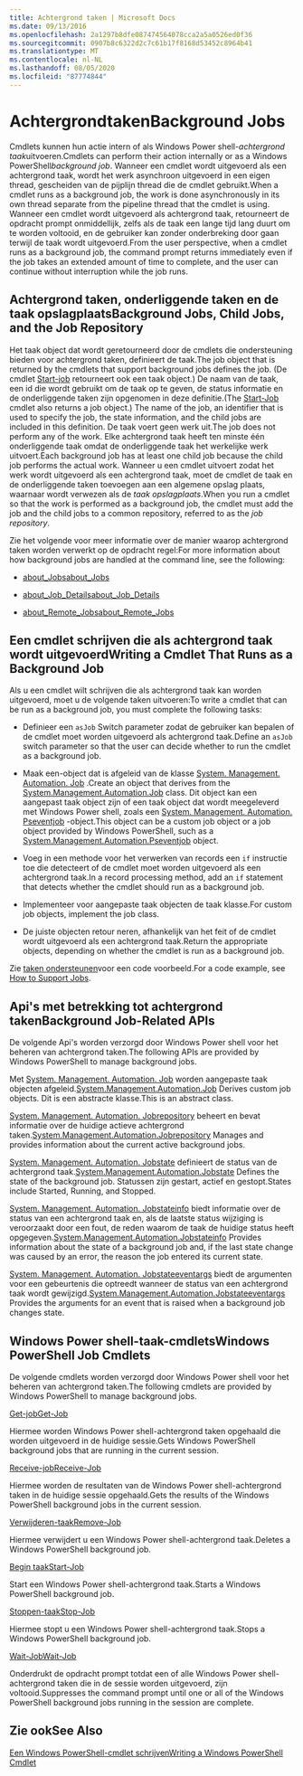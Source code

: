 ```yaml
---
title: Achtergrond taken | Microsoft Docs
ms.date: 09/13/2016
ms.openlocfilehash: 2a1297b8dfe087474564078cca2a5a0526ed0f36
ms.sourcegitcommit: 0907b8c6322d2c7c61b17f8168d53452c8964b41
ms.translationtype: MT
ms.contentlocale: nl-NL
ms.lasthandoff: 08/05/2020
ms.locfileid: "87774844"
---
```

# <a name="background-jobs"></a><span data-ttu-id="53db4-102">Achtergrondtaken</span><span class="sxs-lookup"><span data-stu-id="53db4-102">Background Jobs</span></span>

<span data-ttu-id="53db4-103">Cmdlets kunnen hun actie intern of als Windows Power shell-*achtergrond taak*uitvoeren.</span><span class="sxs-lookup"><span data-stu-id="53db4-103">Cmdlets can perform their action internally or as a Windows PowerShell*background job*.</span></span> <span data-ttu-id="53db4-104">Wanneer een cmdlet wordt uitgevoerd als een achtergrond taak, wordt het werk asynchroon uitgevoerd in een eigen thread, gescheiden van de pijplijn thread die de cmdlet gebruikt.</span><span class="sxs-lookup"><span data-stu-id="53db4-104">When a cmdlet runs as a background job, the work is done asynchronously in its own thread separate from the pipeline thread that the cmdlet is using.</span></span> <span data-ttu-id="53db4-105">Wanneer een cmdlet wordt uitgevoerd als achtergrond taak, retourneert de opdracht prompt onmiddellijk, zelfs als de taak een lange tijd lang duurt om te worden voltooid, en de gebruiker kan zonder onderbreking door gaan terwijl de taak wordt uitgevoerd.</span><span class="sxs-lookup"><span data-stu-id="53db4-105">From the user perspective, when a cmdlet runs as a background job, the command prompt returns immediately even if the job takes an extended amount of time to complete, and the user can continue without interruption while the job runs.</span></span>

## <a name="background-jobs-child-jobs-and-the-job-repository"></a><span data-ttu-id="53db4-106">Achtergrond taken, onderliggende taken en de taak opslagplaats</span><span class="sxs-lookup"><span data-stu-id="53db4-106">Background Jobs, Child Jobs, and the Job Repository</span></span>

<span data-ttu-id="53db4-107">Het taak object dat wordt geretourneerd door de cmdlets die ondersteuning bieden voor achtergrond taken, definieert de taak.</span><span class="sxs-lookup"><span data-stu-id="53db4-107">The job object that is returned by the cmdlets that support background jobs defines the job.</span></span> <span data-ttu-id="53db4-108">(De cmdlet [Start-job](/powershell/module/Microsoft.PowerShell.Core/Start-Job) retourneert ook een taak object.) De naam van de taak, een id die wordt gebruikt om de taak op te geven, de status informatie en de onderliggende taken zijn opgenomen in deze definitie.</span><span class="sxs-lookup"><span data-stu-id="53db4-108">(The [Start-Job](/powershell/module/Microsoft.PowerShell.Core/Start-Job) cmdlet also returns a job object.) The name of the job, an identifier that is used to specify the job, the state information, and the child jobs are included in this definition.</span></span> <span data-ttu-id="53db4-109">De taak voert geen werk uit.</span><span class="sxs-lookup"><span data-stu-id="53db4-109">The job does not perform any of the work.</span></span> <span data-ttu-id="53db4-110">Elke achtergrond taak heeft ten minste één onderliggende taak omdat de onderliggende taak het werkelijke werk uitvoert.</span><span class="sxs-lookup"><span data-stu-id="53db4-110">Each background job has at least one child job because the child job performs the actual work.</span></span> <span data-ttu-id="53db4-111">Wanneer u een cmdlet uitvoert zodat het werk wordt uitgevoerd als een achtergrond taak, moet de cmdlet de taak en de onderliggende taken toevoegen aan een algemene opslag plaats, waarnaar wordt verwezen als de *taak opslagplaats*.</span><span class="sxs-lookup"><span data-stu-id="53db4-111">When you run a cmdlet so that the work is performed as a background job, the cmdlet must add the job and the child jobs to a common repository, referred to as the *job repository*.</span></span>

<span data-ttu-id="53db4-112">Zie het volgende voor meer informatie over de manier waarop achtergrond taken worden verwerkt op de opdracht regel:</span><span class="sxs-lookup"><span data-stu-id="53db4-112">For more information about how background jobs are handled at the command line, see the following:</span></span>

- [<span data-ttu-id="53db4-113">about_Jobs</span><span class="sxs-lookup"><span data-stu-id="53db4-113">about_Jobs</span></span>](/powershell/module/microsoft.powershell.core/about/about_jobs)

- [<span data-ttu-id="53db4-114">about_Job_Details</span><span class="sxs-lookup"><span data-stu-id="53db4-114">about_Job_Details</span></span>](/powershell/module/microsoft.powershell.core/about/about_job_details)

- [<span data-ttu-id="53db4-115">about_Remote_Jobs</span><span class="sxs-lookup"><span data-stu-id="53db4-115">about_Remote_Jobs</span></span>](/powershell/module/microsoft.powershell.core/about/about_remote_jobs)

## <a name="writing-a-cmdlet-that-runs-as-a-background-job"></a><span data-ttu-id="53db4-116">Een cmdlet schrijven die als achtergrond taak wordt uitgevoerd</span><span class="sxs-lookup"><span data-stu-id="53db4-116">Writing a Cmdlet That Runs as a Background Job</span></span>

<span data-ttu-id="53db4-117">Als u een cmdlet wilt schrijven die als achtergrond taak kan worden uitgevoerd, moet u de volgende taken uitvoeren:</span><span class="sxs-lookup"><span data-stu-id="53db4-117">To write a cmdlet that can be run as a background job, you must complete the following tasks:</span></span>

- <span data-ttu-id="53db4-118">Definieer een `asJob` Switch parameter zodat de gebruiker kan bepalen of de cmdlet moet worden uitgevoerd als achtergrond taak.</span><span class="sxs-lookup"><span data-stu-id="53db4-118">Define an `asJob` switch parameter so that the user can decide whether to run the cmdlet as a background job.</span></span>

- <span data-ttu-id="53db4-119">Maak een-object dat is afgeleid van de klasse [System. Management. Automation. Job](/dotnet/api/System.Management.Automation.Job) .</span><span class="sxs-lookup"><span data-stu-id="53db4-119">Create an object that derives from the [System.Management.Automation.Job](/dotnet/api/System.Management.Automation.Job) class.</span></span> <span data-ttu-id="53db4-120">Dit object kan een aangepast taak object zijn of een taak object dat wordt meegeleverd met Windows Power shell, zoals een [System. Management. Automation. Pseventjob](/dotnet/api/System.Management.Automation.PSEventJob) -object.</span><span class="sxs-lookup"><span data-stu-id="53db4-120">This object can be a custom job object or a job object provided by Windows PowerShell, such as a [System.Management.Automation.Pseventjob](/dotnet/api/System.Management.Automation.PSEventJob) object.</span></span>

- <span data-ttu-id="53db4-121">Voeg in een methode voor het verwerken van records een `if` instructie toe die detecteert of de cmdlet moet worden uitgevoerd als een achtergrond taak.</span><span class="sxs-lookup"><span data-stu-id="53db4-121">In a record processing method, add an `if` statement that detects whether the cmdlet should run as a background job.</span></span>

- <span data-ttu-id="53db4-122">Implementeer voor aangepaste taak objecten de taak klasse.</span><span class="sxs-lookup"><span data-stu-id="53db4-122">For custom job objects, implement the job class.</span></span>

- <span data-ttu-id="53db4-123">De juiste objecten retour neren, afhankelijk van het feit of de cmdlet wordt uitgevoerd als een achtergrond taak.</span><span class="sxs-lookup"><span data-stu-id="53db4-123">Return the appropriate objects, depending on whether the cmdlet is run as a background job.</span></span>

<span data-ttu-id="53db4-124">Zie [taken ondersteunen](./how-to-support-jobs.md)voor een code voorbeeld.</span><span class="sxs-lookup"><span data-stu-id="53db4-124">For a code example, see [How to Support Jobs](./how-to-support-jobs.md).</span></span>

## <a name="background-job-related-apis"></a><span data-ttu-id="53db4-125">Api's met betrekking tot achtergrond taken</span><span class="sxs-lookup"><span data-stu-id="53db4-125">Background Job-Related APIs</span></span>

<span data-ttu-id="53db4-126">De volgende Api's worden verzorgd door Windows Power shell voor het beheren van achtergrond taken.</span><span class="sxs-lookup"><span data-stu-id="53db4-126">The following APIs are provided by Windows PowerShell to manage background jobs.</span></span>

<span data-ttu-id="53db4-127">Met [System. Management. Automation. Job](/dotnet/api/System.Management.Automation.Job) worden aangepaste taak objecten afgeleid.</span><span class="sxs-lookup"><span data-stu-id="53db4-127">[System.Management.Automation.Job](/dotnet/api/System.Management.Automation.Job) Derives custom job objects.</span></span> <span data-ttu-id="53db4-128">Dit is een abstracte klasse.</span><span class="sxs-lookup"><span data-stu-id="53db4-128">This is an abstract class.</span></span>

<span data-ttu-id="53db4-129">[System. Management. Automation. Jobrepository](/dotnet/api/System.Management.Automation.JobRepository) beheert en bevat informatie over de huidige actieve achtergrond taken.</span><span class="sxs-lookup"><span data-stu-id="53db4-129">[System.Management.Automation.Jobrepository](/dotnet/api/System.Management.Automation.JobRepository) Manages and provides information about the current active background jobs.</span></span>

<span data-ttu-id="53db4-130">[System. Management. Automation. Jobstate](/dotnet/api/System.Management.Automation.JobState) definieert de status van de achtergrond taak.</span><span class="sxs-lookup"><span data-stu-id="53db4-130">[System.Management.Automation.Jobstate](/dotnet/api/System.Management.Automation.JobState) Defines the state of the background job.</span></span> <span data-ttu-id="53db4-131">Statussen zijn gestart, actief en gestopt.</span><span class="sxs-lookup"><span data-stu-id="53db4-131">States include Started, Running, and Stopped.</span></span>

<span data-ttu-id="53db4-132">[System. Management. Automation. Jobstateinfo](/dotnet/api/System.Management.Automation.JobStateInfo) biedt informatie over de status van een achtergrond taak en, als de laatste status wijziging is veroorzaakt door een fout, de reden waarom de taak de huidige status heeft opgegeven.</span><span class="sxs-lookup"><span data-stu-id="53db4-132">[System.Management.Automation.Jobstateinfo](/dotnet/api/System.Management.Automation.JobStateInfo) Provides information about the state of a background job and, if the last state change was caused by an error, the reason the job entered its current state.</span></span>

<span data-ttu-id="53db4-133">[System. Management. Automation. Jobstateeventargs](/dotnet/api/System.Management.Automation.JobStateEventArgs) biedt de argumenten voor een gebeurtenis die optreedt wanneer de status van een achtergrond taak wordt gewijzigd.</span><span class="sxs-lookup"><span data-stu-id="53db4-133">[System.Management.Automation.Jobstateeventargs](/dotnet/api/System.Management.Automation.JobStateEventArgs) Provides the arguments for an event that is raised when a background job changes state.</span></span>

## <a name="windows-powershell-job-cmdlets"></a><span data-ttu-id="53db4-134">Windows Power shell-taak-cmdlets</span><span class="sxs-lookup"><span data-stu-id="53db4-134">Windows PowerShell Job Cmdlets</span></span>

<span data-ttu-id="53db4-135">De volgende cmdlets worden verzorgd door Windows Power shell voor het beheren van achtergrond taken.</span><span class="sxs-lookup"><span data-stu-id="53db4-135">The following cmdlets are provided by Windows PowerShell to manage background jobs.</span></span>

[<span data-ttu-id="53db4-136">Get-job</span><span class="sxs-lookup"><span data-stu-id="53db4-136">Get-Job</span></span>](/powershell/module/Microsoft.PowerShell.Core/Get-Job)

<span data-ttu-id="53db4-137">Hiermee worden Windows Power shell-achtergrond taken opgehaald die worden uitgevoerd in de huidige sessie.</span><span class="sxs-lookup"><span data-stu-id="53db4-137">Gets Windows PowerShell background jobs that are running in the current session.</span></span>

[<span data-ttu-id="53db4-138">Receive-job</span><span class="sxs-lookup"><span data-stu-id="53db4-138">Receive-Job</span></span>](/powershell/module/Microsoft.PowerShell.Core/Receive-Job)

<span data-ttu-id="53db4-139">Hiermee worden de resultaten van de Windows Power shell-achtergrond taken in de huidige sessie opgehaald.</span><span class="sxs-lookup"><span data-stu-id="53db4-139">Gets the results of the Windows PowerShell background jobs in the current session.</span></span>

[<span data-ttu-id="53db4-140">Verwijderen-taak</span><span class="sxs-lookup"><span data-stu-id="53db4-140">Remove-Job</span></span>](/powershell/module/Microsoft.PowerShell.Core/Remove-Job)

<span data-ttu-id="53db4-141">Hiermee verwijdert u een Windows Power shell-achtergrond taak.</span><span class="sxs-lookup"><span data-stu-id="53db4-141">Deletes a Windows PowerShell background job.</span></span>

[<span data-ttu-id="53db4-142">Begin taak</span><span class="sxs-lookup"><span data-stu-id="53db4-142">Start-Job</span></span>](/powershell/module/Microsoft.PowerShell.Core/Start-Job)

<span data-ttu-id="53db4-143">Start een Windows Power shell-achtergrond taak.</span><span class="sxs-lookup"><span data-stu-id="53db4-143">Starts a Windows PowerShell background job.</span></span>

[<span data-ttu-id="53db4-144">Stoppen-taak</span><span class="sxs-lookup"><span data-stu-id="53db4-144">Stop-Job</span></span>](/powershell/module/Microsoft.PowerShell.Core/Stop-Job)

<span data-ttu-id="53db4-145">Hiermee stopt u een Windows Power shell-achtergrond taak.</span><span class="sxs-lookup"><span data-stu-id="53db4-145">Stops a Windows PowerShell background job.</span></span>

[<span data-ttu-id="53db4-146">Wait-Job</span><span class="sxs-lookup"><span data-stu-id="53db4-146">Wait-Job</span></span>](/powershell/module/Microsoft.PowerShell.Core/Wait-Job)

<span data-ttu-id="53db4-147">Onderdrukt de opdracht prompt totdat een of alle Windows Power shell-achtergrond taken die in de sessie worden uitgevoerd, zijn voltooid.</span><span class="sxs-lookup"><span data-stu-id="53db4-147">Suppresses the command prompt until one or all of the Windows PowerShell background jobs running in the session are complete.</span></span>

## <a name="see-also"></a><span data-ttu-id="53db4-148">Zie ook</span><span class="sxs-lookup"><span data-stu-id="53db4-148">See Also</span></span>

[<span data-ttu-id="53db4-149">Een Windows PowerShell-cmdlet schrijven</span><span class="sxs-lookup"><span data-stu-id="53db4-149">Writing a Windows PowerShell Cmdlet</span></span>](./writing-a-windows-powershell-cmdlet.md)
